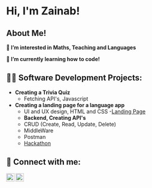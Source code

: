 <h1>Hi, I'm Zainab! <br/>
 
  <h2> About Me! </h2> 
  <b>👀 I’m interested in Maths, Teaching and Languages</b>
  
  <b>🌱 I’m currently learning how to code!</b>

<h2>👨‍💻 Software Development Projects:</h2>

- <b>Creating a Trivia Quiz</b>
  - Fetching API's, Javascript
- <b>Creating a landing page for a language app </b>
   - UI and UX design, HTML and CSS
   -[Landing Page](https://github.com/ZainabAbid1/w3d5_landing-page-hackathon-zainab-hannah.git) 
  - <b>Backend, Creating API's </b>
  - CRUD (Create, Read, Update, Delete)
  - MiddleWare
  - Postman
  - [Hackathon](https://github.com/ZainabAbid1/w4d5_build-a-back-end-hackathon-sam-zainab.git)


<h2> 🤳 Connect with me:</h2>


[<img align="left" alt="Zainab | Twitter" width="22px" src="https://cdn.jsdelivr.net/npm/simple-icons@v3/icons/twitter.svg" />][twitter]
[<img align="left" alt="Zainab | LinkedIn" width="22px" src="https://cdn.jsdelivr.net/npm/simple-icons@v3/icons/linkedin.svg" />][linkedin]


[twitter]: https://twitter.com/ZainabAbid21
[linkedin]: https://www.linkedin.com/in/zainab-abid-b740721b7/

<!---
ZainabAbid1/ZainabAbid1 is a ✨ special ✨ repository because its `README.md` (this file) appears on your GitHub profile.
You can click the Preview link to take a look at your changes.
--->
